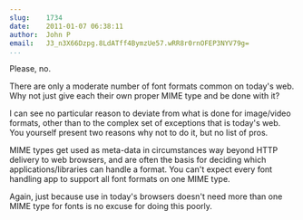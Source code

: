 ```yaml
---
slug:    1734
date:    2011-01-07 06:38:11
author:  John P
email:   J3_n3X66Dzpg.8LdATff4BymzUe57.wRR8r0rnOFEP3NYV79g=
...
```


Please, no.

There are only a moderate number of font formats common on today's
web. Why not just give each their own proper MIME type and be done
with it?

I can see no particular reason to deviate from what is done for
image/video formats, other than to the complex set of exceptions that
is today's web.  You yourself present two reasons why not to do it,
but no list of pros.

MIME types get used as meta-data in circumstances way beyond HTTP
delivery to web browsers, and are often the basis for deciding which
applications/libraries can handle a format.  You can't expect every
font handling app to support all font formats on one MIME type.

Again, just because use in today's browsers doesn't need more than one
MIME type for fonts is no excuse for doing this poorly.
